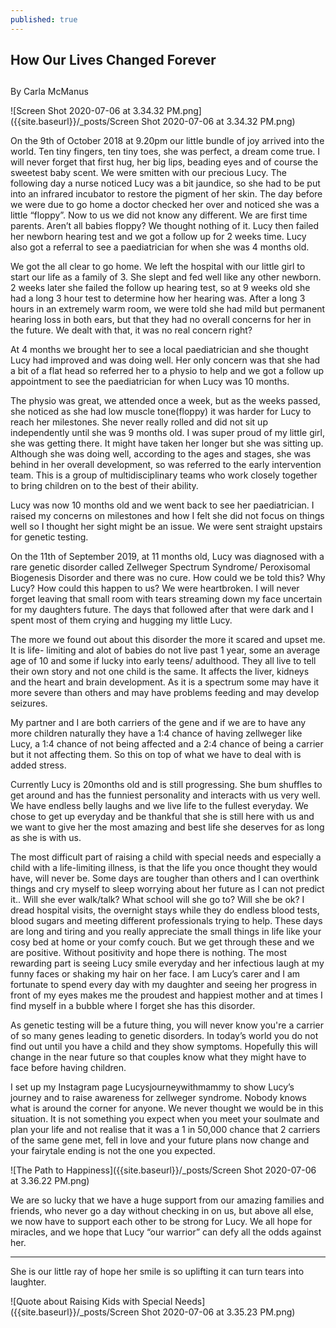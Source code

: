 ```yaml
---
published: true
---
```

## How Our Lives Changed Forever
##

By Carla McManus

![Screen Shot 2020-07-06 at 3.34.32 PM.png]({{site.baseurl}}/_posts/Screen Shot 2020-07-06 at 3.34.32 PM.png)

On the 9th of October 2018 at 9.20pm our little bundle of joy arrived into the world. Ten tiny fingers, ten tiny toes, she was perfect, a dream come true. I will never forget that first hug, her big lips, beading eyes and of course the sweetest baby scent. We were smitten with our precious Lucy. The following day a nurse noticed Lucy was a bit jaundice, so she had to be put into an infrared incubator to restore the pigment of her skin. The day before we were due to go home a doctor checked her over and noticed she was a little “floppy”. Now to us we did not know any different. We are first time parents. Aren’t all babies floppy? We thought nothing of it. Lucy then failed her newborn hearing test and we got a follow up for 2 weeks time. Lucy also got a referral to see a paediatrician for when she was 4 months old.

We got the all clear to go home. We left the hospital with our little girl to start our life as a family of 3. She slept and fed well like any other newborn. 2 weeks later she failed the follow up hearing test, so at 9 weeks old she had a long 3 hour test to determine how her hearing was. After a long 3 hours in an extremely warm room, we were told she had mild but permanent hearing loss in both ears, but that they had no overall concerns for her in the future.
We dealt with that, it was no real concern right?

At 4 months we brought her to see a local paediatrician and she thought Lucy had improved and was doing well. Her only concern was that she had a bit of a flat head so referred her to a physio to help and we got a follow up appointment to see the paediatrician for when Lucy was 10 months.

The physio was great, we attended once a week, but as the weeks passed, she noticed as she had low muscle tone(floppy) it was harder for Lucy to reach her milestones. She never really rolled and did not sit up independently until she was 9 months old. I was super proud of my little girl, she was getting there. It might have taken her longer but she was sitting up. Although she was doing well, according to the ages and stages, she was behind in her overall development, so was referred to the early intervention team. This is a group of multidisciplinary teams who work closely together to bring children on to the best of their ability.

Lucy was now 10 months old and we went back to see her paediatrician. I raised my concerns on milestones and how I felt she did not focus on things well so I thought her sight might be an issue. We were sent straight upstairs for genetic testing.

On the 11th of September 2019, at 11 months old, Lucy was diagnosed with a rare genetic disorder called Zellweger Spectrum Syndrome/ Peroxisomal Biogenesis Disorder and there was no cure. How could we be told this? Why Lucy? How could this happen to us?
We were heartbroken. I will never forget leaving that small room with tears streaming down my face uncertain for my daughters future.
The days that followed after that were dark and I spent most of them crying and hugging my little Lucy.

The more we found out about this disorder the more it scared and upset me. It is life- limiting and alot of babies do not live past 1 year, some an average age of 10 and some if lucky into early teens/ adulthood. They all live to tell their own story and not one child is the same. It affects the liver, kidneys and the heart and brain development. As it is a spectrum some may have it more severe than others and may have problems feeding and may develop seizures.

My partner and I are both carriers of the gene and if we are to have any more children naturally they have a 1:4 chance of having zellweger like Lucy, a 1:4 chance of not being affected and a 2:4 chance of being a carrier but it not affecting them. So this on top of what we have to deal with is added stress.

Currently Lucy is 20months old and is still progressing. She bum shuffles to get around and has the funniest personality and interacts with us very well. We have endless belly laughs and we live life to the fullest everyday. We chose to get up everyday and be thankful that she is still here with us and we want to give her the most amazing and best life she deserves for as long as she is with us.

The most difficult part of raising a child with special needs and especially a child with a life-limiting illness, is that the life you once thought they would have, will never be. Some days are tougher than others and I can overthink things and cry myself to sleep worrying about her future as I can not predict it.. Will she ever walk/talk? What school will she go to? Will she be ok? I dread hospital visits, the overnight stays while they do endless blood tests, blood sugars and meeting different professionals trying to help. These days are long and tiring and you really appreciate the small things in life like your cosy bed at home or your comfy couch. But we get through these and we are positive. Without positivity and hope there is nothing. The most rewarding part is seeing Lucy smile everyday and her infectious laugh at my funny faces or shaking my hair on her face. I am Lucy’s carer and I am fortunate to spend every day with my daughter and seeing her progress in front of my eyes makes me the proudest and happiest mother and at times I find myself in a bubble where I forget she has this disorder.

As genetic testing will be a future thing, you will never know you're a carrier of so many genes leading to genetic disorders. In today’s world you do not find out until you have a child and they show symptoms. Hopefully this will change in the near future so that couples know what they might have to face before having children.

I set up my Instagram page Lucysjourneywithmammy to show Lucy’s journey and to raise awareness for zellweger syndrome. Nobody knows what is around the corner for anyone. We never thought we would be in this situation. It is not something you expect when you meet
your soulmate and plan your life and not realise that it was a 1 in 50,000 chance that 2 carriers of the same gene met, fell in love and your future plans now change and your fairytale ending is not the one you expected.

![The Path to Happiness]({{site.baseurl}}/_posts/Screen Shot 2020-07-06 at 3.36.22 PM.png)


We are so lucky that we have a huge support from our amazing families and friends, who never go a day without checking in on us, but above all else, we now have to support each other to be strong for Lucy. We all hope for miracles, and we hope that Lucy “our warrior” can defy all the odds against her.

****
She is our little ray of hope her smile is so uplifting it can turn tears into laughter.

![Quote about Raising Kids with Special Needs]({{site.baseurl}}/_posts/Screen Shot 2020-07-06 at 3.35.23 PM.png)


